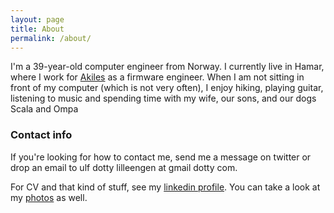 ```yaml
---
layout: page
title: About
permalink: /about/
---
```


I'm a 39-year-old computer engineer from Norway. I currently live in Hamar, where I work for [Akiles](https://akiles.app) as a firmware engineer. When I am not sitting in front of my computer (which is not very often), I enjoy hiking, playing guitar, listening to music and spending time with my wife, our sons, and our dogs Scala and Ompa

### Contact info
If you're looking for how to contact me, send me a message on twitter or drop an email to ulf dotty lilleengen at gmail dotty com.

For CV and that kind of stuff, see my [linkedin profile](https://www.linkedin.com/in/lulf). You can take a look at my [photos](http://www.flickr.com/photos/lulf) as well.
